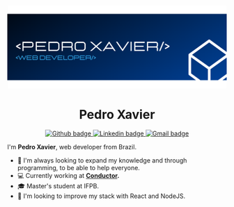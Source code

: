 ![dev-pedro-xavier](https://github.com/pedrohsxavier/pedrohsxavier/blob/master/icons/capa.png "dev-pedro-xavier")

<h1 align="center">
  Pedro Xavier
</h1>
<p align="center">
  <a href="https://github.com/pedrohsxavier">
    <img src="https://img.shields.io/badge/-Github-black?style=flat&logo=Github&logoColor=white&link=https://github.com/felipersdf" alt="Github badge"/>
  </a>
  <!-- &nbsp; -->
  
  <a href="https://www.linkedin.com/in/pedrohenriquexavier/">
    <img src="https://img.shields.io/badge/-LinkedIn-blue?style=flat&logo=Linkedin&logoColor=white&link=https://www.linkedin.com/in/felipersdf/" alt="Linkedin badge"/>
  <!-- &nbsp; -->
  
  <a href="mailto:phsxlive@gmail.com">
    <img src="https://img.shields.io/badge/-Gmail-red?style=flat&logo=Gmail&logoColor=white&link=mailto:felipefsr07@gmail.com" alt="Gmail badge"/>
  </a>
</p>

I'm **Pedro Xavier**, web developer from Brazil.

- :blue_heart: I'm always looking to expand my knowledge and through programming, to be able to help everyone.
- :computer: Currently working at **[Conductor](https://conductor.com.br/en/).**
- :mortar_board: Master's student at IFPB.
- :dart: I'm looking to improve my stack with React and NodeJS.
